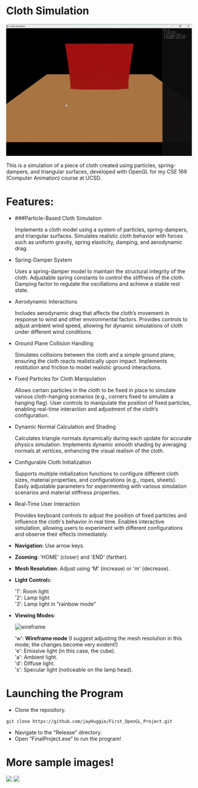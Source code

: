 # Cloth Simulation

<img src="/scenes/cloth_video.gif" alt="scene_overview" title="scene_overview" width="1080"/>

This is a simulation of a piece of cloth created using particles, spring-dampers, and triangular surfaces, developed with OpenGL for my CSE 169 (Computer Animation) course at UCSD.

# Features:


* ###Particle-Based Cloth Simulation

    Implements a cloth model using a system of particles, spring-dampers, and triangular surfaces.
    Simulates realistic cloth behavior with forces such as uniform gravity, spring elasticity, damping, and aerodynamic drag.

* Spring-Damper System

    Uses a spring-damper model to maintain the structural integrity of the cloth.
    Adjustable spring constants to control the stiffness of the cloth.
    Damping factor to regulate the oscillations and achieve a stable rest state.

* Aerodynamic Interactions

    Includes aerodynamic drag that affects the cloth’s movement in response to wind and other environmental factors.
    Provides controls to adjust ambient wind speed, allowing for dynamic simulations of cloth under different wind conditions.

* Ground Plane Collision Handling

    Simulates collisions between the cloth and a simple ground plane, ensuring the cloth reacts realistically upon impact.
    Implements restitution and friction to model realistic ground interactions.

* Fixed Particles for Cloth Manipulation

    Allows certain particles in the cloth to be fixed in place to simulate various cloth-hanging scenarios (e.g., corners fixed to simulate a hanging flag).
    User controls to manipulate the position of fixed particles, enabling real-time interaction and adjustment of the cloth’s configuration.

* Dynamic Normal Calculation and Shading

    Calculates triangle normals dynamically during each update for accurate physics simulation.
    Implements dynamic smooth shading by averaging normals at vertices, enhancing the visual realism of the cloth.

* Configurable Cloth Initialization

    Supports multiple initialization functions to configure different cloth sizes, material properties, and configurations (e.g., ropes, sheets).
    Easily adjustable parameters for experimenting with various simulation scenarios and material stiffness properties.

* Real-Time User Interaction

    Provides keyboard controls to adjust the position of fixed particles and influence the cloth's behavior in real time.
    Enables interactive simulation, allowing users to experiment with different configurations and observe their effects immediately.


* **Navigation**: Use arrow keys.
* **Zooming**: 'HOME' (closer) and 'END' (farther).
* **Mesh Resolution**: Adjust using 'M' (increase) or 'm' (decrease).
* **Light Control**s:

  '1': Room light  <br />
  '2': Lamp light  <br />
  '3': Lamp light in “rainbow mode”
  
* **Viewing Modes**:

  <img src="/sample_scenes/wiremode.png" alt="wireframe" title="wireframe" width="300"/>  <br />

  'w': **Wireframe mode** (I suggest adjusting the mesh resolution in this mode; the changes become very evident!)  <br />
  'e': Emissive light (in this case, the cube).  <br />
  'a': Ambient light.  <br />
  'd': Diffuse light.  <br />
  's': Specular light (noticeable on the lamp head).  <br />

# Launching the Program

* Clone the repository.
```
git clone https://github.com/jayHuggie/First_OpenGL_Project.git
```
* Navigate to the "Release" directory.
* Open “FinalProject.exe” to run the program!

# More sample images!

<p float="left">
  <img src="/sample_scenes/scene2.png" width="300" />
  <img src="/sample_scenes/scene3.png" width="300" /> 
</p>
